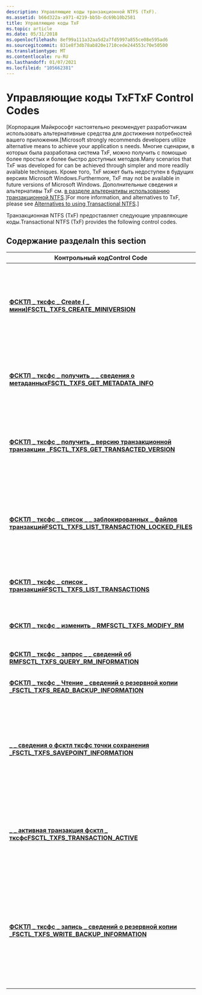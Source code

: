 ```yaml
---
description: Управляющие коды транзакционной NTFS (TxF).
ms.assetid: b66d322a-a971-4219-bb5b-dc69b10b2581
title: Управляющие коды TxF
ms.topic: article
ms.date: 05/31/2018
ms.openlocfilehash: 8ef99a111a32aa5d2a7fd5997a855ce08e595ad6
ms.sourcegitcommit: 831e8f3db78ab820e1710cede244553c70e50500
ms.translationtype: MT
ms.contentlocale: ru-RU
ms.lasthandoff: 01/07/2021
ms.locfileid: "105662381"
---
```

# <a name="txf-control-codes"></a><span data-ttu-id="449b4-103">Управляющие коды TxF</span><span class="sxs-lookup"><span data-stu-id="449b4-103">TxF Control Codes</span></span>

<span data-ttu-id="449b4-104">\[Корпорация Майкрософт настоятельно рекомендует разработчикам использовать альтернативные средства для достижения потребностей вашего приложения.</span><span class="sxs-lookup"><span data-stu-id="449b4-104">\[Microsoft strongly recommends developers utilize alternative means to achieve your application s needs.</span></span> <span data-ttu-id="449b4-105">Многие сценарии, в которых была разработана система TxF, можно получить с помощью более простых и более быстро доступных методов.</span><span class="sxs-lookup"><span data-stu-id="449b4-105">Many scenarios that TxF was developed for can be achieved through simpler and more readily available techniques.</span></span> <span data-ttu-id="449b4-106">Кроме того, TxF может быть недоступен в будущих версиях Microsoft Windows.</span><span class="sxs-lookup"><span data-stu-id="449b4-106">Furthermore, TxF may not be available in future versions of Microsoft Windows.</span></span> <span data-ttu-id="449b4-107">Дополнительные сведения и альтернативы TxF см. [в разделе альтернативы использованию транзакционной NTFS](deprecation-of-txf.md).\]</span><span class="sxs-lookup"><span data-stu-id="449b4-107">For more information, and alternatives to TxF, please see [Alternatives to using Transactional NTFS](deprecation-of-txf.md).\]</span></span>

<span data-ttu-id="449b4-108">Транзакционная NTFS (TxF) предоставляет следующие управляющие коды.</span><span class="sxs-lookup"><span data-stu-id="449b4-108">Transactional NTFS (TxF) provides the following control codes.</span></span>

## <a name="in-this-section"></a><span data-ttu-id="449b4-109">Содержание раздела</span><span class="sxs-lookup"><span data-stu-id="449b4-109">In this section</span></span>



| <span data-ttu-id="449b4-110">Контрольный код</span><span class="sxs-lookup"><span data-stu-id="449b4-110">Control Code</span></span>                                                                                                 | <span data-ttu-id="449b4-111">Описание</span><span class="sxs-lookup"><span data-stu-id="449b4-111">Description</span></span>                                                                                                                                                                                                                                                                                                                                                                                                                             |
|--------------------------------------------------------------------------------------------------------------|-----------------------------------------------------------------------------------------------------------------------------------------------------------------------------------------------------------------------------------------------------------------------------------------------------------------------------------------------------------------------------------------------------------------------------------------|
| [<span data-ttu-id="449b4-112">**ФСКТЛ \_ тксфс \_ Create ( \_ мини)**</span><span class="sxs-lookup"><span data-stu-id="449b4-112">**FSCTL\_TXFS\_CREATE\_MINIVERSION**</span></span>](/windows/win32/api/winioctl/ni-winioctl-fsctl_txfs_create_miniversion)<br/>                         | <span data-ttu-id="449b4-113">Создает новую [мини](glossary.md) -версию для указанного файла.</span><span class="sxs-lookup"><span data-stu-id="449b4-113">Creates a new [miniversion](glossary.md) for the specified file.</span></span> <br/> <span data-ttu-id="449b4-114">Миниверсионс позволяют обращаться к моментальному снимку файла во время транзакции.</span><span class="sxs-lookup"><span data-stu-id="449b4-114">Miniversions allow you to refer to a snapshot of the file during a transaction.</span></span> <span data-ttu-id="449b4-115">Миниверсионс отбрасываются при фиксации или откате транзакции.</span><span class="sxs-lookup"><span data-stu-id="449b4-115">Miniversions are discarded when a transaction is committed or rolled back.</span></span><br/>                                                                                                                                                                      |
| [<span data-ttu-id="449b4-116">**ФСКТЛ \_ тксфс \_ получить \_ \_ сведения о метаданных**</span><span class="sxs-lookup"><span data-stu-id="449b4-116">**FSCTL\_TXFS\_GET\_METADATA\_INFO**</span></span>](/windows/win32/api/winioctl/ni-winioctl-fsctl_txfs_get_metadata_info)<br/>                          | <span data-ttu-id="449b4-117">Извлекает метаданные транзакционной NTFS (TxF) для файла и **идентификатор GUID** транзакции, которая заблокировала указанный файл (если файл заблокирован).</span><span class="sxs-lookup"><span data-stu-id="449b4-117">Retrieves Transacted NTFS (TxF) metadata for a file and the **GUID** of the transaction that has locked the specified file (if the file is locked).</span></span> <br/>                                                                                                                                                                                                                                                                         |
| [<span data-ttu-id="449b4-118">**ФСКТЛ \_ тксфс \_ получить \_ версию транзакционной транзакции \_**</span><span class="sxs-lookup"><span data-stu-id="449b4-118">**FSCTL\_TXFS\_GET\_TRANSACTED\_VERSION**</span></span>](/windows/win32/api/winioctl/ni-winioctl-fsctl_txfs_get_transacted_version)<br/>                | <span data-ttu-id="449b4-119">Возвращает структуру [**тксфс \_ получения \_ транзакционной \_ версии**](/windows/desktop/api/WinIoCtl/ns-winioctl-txfs_get_transacted_version) .</span><span class="sxs-lookup"><span data-stu-id="449b4-119">Returns a [**TXFS\_GET\_TRANSACTED\_VERSION**](/windows/desktop/api/WinIoCtl/ns-winioctl-txfs_get_transacted_version) structure.</span></span> <span data-ttu-id="449b4-120">Структура определяет последнюю зафиксированную версию указанного файла, номер версии маркера.</span><span class="sxs-lookup"><span data-stu-id="449b4-120">The structure identifies the most recently committed version of the specified file, the version number of the handle.</span></span> <br/>                                                                                                                                                                                                            |
| [<span data-ttu-id="449b4-121">**ФСКТЛ \_ тксфс \_ список \_ \_ заблокированных \_ файлов транзакций**</span><span class="sxs-lookup"><span data-stu-id="449b4-121">**FSCTL\_TXFS\_LIST\_TRANSACTION\_LOCKED\_FILES**</span></span>](/windows/win32/api/winioctl/ni-winioctl-fsctl_txfs_list_transaction_locked_files)<br/> | <span data-ttu-id="449b4-122">Возвращает список всех файлов, заблокированных указанной транзакцией в данный момент.</span><span class="sxs-lookup"><span data-stu-id="449b4-122">Returns a list of all files currently locked by the specified transaction.</span></span> <span data-ttu-id="449b4-123">Если возвращаемое значение содержит **\_ больше \_ данных**, возвращается длина буфера, необходимая для хранения полного списка файлов во время этого вызова.</span><span class="sxs-lookup"><span data-stu-id="449b4-123">If the return value is **ERROR\_MORE\_DATA**, it returns the length of the buffer required to hold the complete list of files at the time of this call.</span></span><br/>                                                                                                                                                                                           |
| [<span data-ttu-id="449b4-124">**ФСКТЛ \_ тксфс \_ список \_ транзакций**</span><span class="sxs-lookup"><span data-stu-id="449b4-124">**FSCTL\_TXFS\_LIST\_TRANSACTIONS**</span></span>](/windows/win32/api/winioctl/ni-winioctl-fsctl_txfs_list_transactions)<br/>                           | <span data-ttu-id="449b4-125">Возвращает список всех транзакций, задействованных в указанном диспетчере ресурсов.</span><span class="sxs-lookup"><span data-stu-id="449b4-125">Returns a list of all the transactions currently involved in the specified resource manager.</span></span><br/>                                                                                                                                                                                                                                                                                                                                 |
| [<span data-ttu-id="449b4-126">**ФСКТЛ \_ тксфс \_ изменить \_ RM**</span><span class="sxs-lookup"><span data-stu-id="449b4-126">**FSCTL\_TXFS\_MODIFY\_RM**</span></span>](/windows/win32/api/winioctl/ni-winioctl-fsctl_txfs_modify_rm)<br/>                                           | <span data-ttu-id="449b4-127">Задает режим ведения журнала и сведения о параметрах журнала для дополнительного диспетчера ресурсов (RM).</span><span class="sxs-lookup"><span data-stu-id="449b4-127">Sets the log mode and log parameter information for a secondary resource manager (RM).</span></span><br/>                                                                                                                                                                                                                                                                                                                                       |
| [<span data-ttu-id="449b4-128">**ФСКТЛ \_ тксфс \_ запрос \_ \_ сведений об RM**</span><span class="sxs-lookup"><span data-stu-id="449b4-128">**FSCTL\_TXFS\_QUERY\_RM\_INFORMATION**</span></span>](/windows/win32/api/winioctl/ni-winioctl-fsctl_txfs_query_rm_information)<br/>                    | <span data-ttu-id="449b4-129">Извлекает сведения для диспетчера ресурсов (RM).</span><span class="sxs-lookup"><span data-stu-id="449b4-129">Retrieves information for a resource manager (RM).</span></span><br/>                                                                                                                                                                                                                                                                                                                                                                           |
| [<span data-ttu-id="449b4-130">**ФСКТЛ \_ тксфс \_ Чтение \_ сведений о резервной копии \_**</span><span class="sxs-lookup"><span data-stu-id="449b4-130">**FSCTL\_TXFS\_READ\_BACKUP\_INFORMATION**</span></span>](/windows/win32/api/winioctl/ni-winioctl-fsctl_txfs_read_backup_information)<br/>              | <span data-ttu-id="449b4-131">Возвращает сведения о транзакционной NTFS (TxF) для указанного файла.</span><span class="sxs-lookup"><span data-stu-id="449b4-131">Returns Transactional NTFS (TxF) specific information for the specified file.</span></span><br/>                                                                                                                                                                                                                                                                                                                                                |
| [<span data-ttu-id="449b4-132">**\_ \_ сведения о фсктл тксфс точки сохранения \_**</span><span class="sxs-lookup"><span data-stu-id="449b4-132">**FSCTL\_TXFS\_SAVEPOINT\_INFORMATION**</span></span>](/windows/win32/api/winioctl/ni-winioctl-fsctl_txfs_savepoint_information)<br/>                   | <span data-ttu-id="449b4-133">Контрольный код [**фсктл \_ тксфс \_ точка сохранения \_ данных**](/windows/win32/api/winioctl/ni-winioctl-fsctl_txfs_savepoint_information) управляет установкой, очисткой и откатом к указанной точке сохранения.</span><span class="sxs-lookup"><span data-stu-id="449b4-133">The [**FSCTL\_TXFS\_SAVEPOINT\_INFORMATION**](/windows/win32/api/winioctl/ni-winioctl-fsctl_txfs_savepoint_information) control code controls setting, clearing, and rolling back to the specified savepoint.</span></span><br/> <span data-ttu-id="449b4-134">Чтобы выполнить эту операцию, вызовите функцию [**DeviceIoControl**](/windows/desktop/api/ioapiset/nf-ioapiset-deviceiocontrol) со следующими параметрами.</span><span class="sxs-lookup"><span data-stu-id="449b4-134">To perform this operation, call the [**DeviceIoControl**](/windows/desktop/api/ioapiset/nf-ioapiset-deviceiocontrol) function with the following parameters.</span></span><br/>                                                                                                                 |
| [<span data-ttu-id="449b4-135">**\_ \_ активная транзакция фсктл \_ тксфс**</span><span class="sxs-lookup"><span data-stu-id="449b4-135">**FSCTL\_TXFS\_TRANSACTION\_ACTIVE**</span></span>](/windows/win32/api/winioctl/ni-winioctl-fsctl_txfs_transaction_active)<br/>                         | <span data-ttu-id="449b4-136">Возвращает логическое значение, указывающее, были ли активные транзакции на связанном томе при создании моментального снимка.</span><span class="sxs-lookup"><span data-stu-id="449b4-136">Returns a Boolean value that indicates if there were any transactions active on the associated volume when the snapshot was taken.</span></span> <span data-ttu-id="449b4-137">Этот вызов допустим только для томов моментальных снимков только для чтения.</span><span class="sxs-lookup"><span data-stu-id="449b4-137">This call is only valid for read-only snapshot volumes.</span></span><br/>                                                                                                                                                                                                                                   |
| [<span data-ttu-id="449b4-138">**ФСКТЛ \_ тксфс \_ запись \_ сведений о резервной копии \_**</span><span class="sxs-lookup"><span data-stu-id="449b4-138">**FSCTL\_TXFS\_WRITE\_BACKUP\_INFORMATION**</span></span>](/windows/win32/api/winioctl/ni-winioctl-fsctl_txfs_write_backup_information)<br/>            | <span data-ttu-id="449b4-139">Записывает сведения о транзакционной NTFS (TxF) в указанный файл.</span><span class="sxs-lookup"><span data-stu-id="449b4-139">Writes Transactional NTFS (TxF) specific information to a specified file.</span></span> <span data-ttu-id="449b4-140">Элемент **buffer** в структуре [**\_ \_ \_ сведений о резервном копировании тксфс**](/windows/desktop/api/WinIoCtl/ns-winioctl-txfs_write_backup_information) должен быть членом **buffer** из [**тксфс \_ Read \_ резервной копии \_ сведения о структуре \_ out**](/windows/desktop/api/WinIoCtl/ns-winioctl-txfs_read_backup_information_out) , возвращаемой [**фсктл \_ тксфс \_ Чтение \_ \_ данных резервной копии**](/windows/win32/api/winioctl/ni-winioctl-fsctl_txfs_read_backup_information).</span><span class="sxs-lookup"><span data-stu-id="449b4-140">The **Buffer** member of the [**TXFS\_WRITE\_BACKUP\_INFORMATION**](/windows/desktop/api/WinIoCtl/ns-winioctl-txfs_write_backup_information) structure must be the **Buffer** member of the [**TXFS\_READ\_BACKUP\_INFORMATION\_OUT**](/windows/desktop/api/WinIoCtl/ns-winioctl-txfs_read_backup_information_out) structure returned by [**FSCTL\_TXFS\_READ\_BACKUP\_INFORMATION**](/windows/win32/api/winioctl/ni-winioctl-fsctl_txfs_read_backup_information).</span></span><br/> |



 

 

